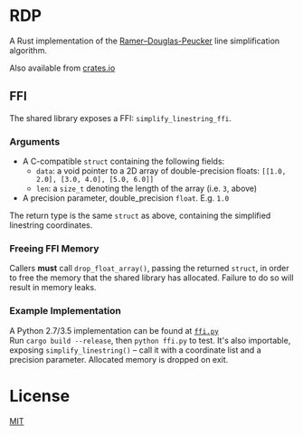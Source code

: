 # RDP
A Rust implementation of the [Ramer–Douglas-Peucker](https://en.wikipedia.org/wiki/Ramer–Douglas–Peucker_algorithm) line simplification algorithm.

Also available from [crates.io](https://crates.io/crates/rdp)  
## FFI
The shared library exposes a FFI: `simplify_linestring_ffi`.  
### Arguments
- A C-compatible `struct` containing the following fields:
    - `data`: a void pointer to a 2D array of double-precision floats: `[[1.0, 2.0], [3.0, 4.0], [5.0, 6.0]]`
    - `len`: a `size_t` denoting the length of the array (i.e. `3`, above)
- A precision parameter, double_precision `float`. E.g. `1.0`

The return type is the same `struct` as above, containing the simplified linestring coordinates.  
### Freeing FFI Memory
Callers **must** call `drop_float_array()`, passing the returned `struct`, in order to free the memory that the shared library has allocated. Failure to do so will result in memory leaks.
### Example Implementation
A Python 2.7/3.5 implementation can be found at [`ffi.py`](ffi.py
)  
Run `cargo build --release`, then `python ffi.py` to test. It's also importable, exposing `simplify_linestring()` – call it with a coordinate list and a precision parameter. Allocated memory is dropped on exit.

# License
[MIT](license.txt)
